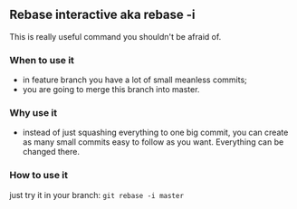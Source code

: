 ## Rebase interactive aka rebase -i

This is really useful command you shouldn't be afraid of.

### When to use it

* in feature branch you have a lot of small meanless commits;
* you are going to merge this branch into master.

### Why use it

* instead of just squashing everything to one big commit, you can create as many small commits easy to follow as you want. Everything can be changed there.

### How to use it

just try it in your branch: `git rebase -i master`

